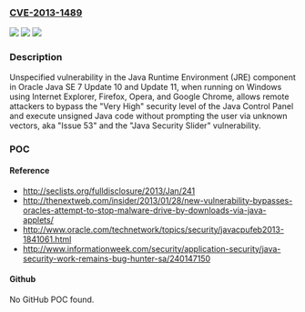 ### [CVE-2013-1489](https://cve.mitre.org/cgi-bin/cvename.cgi?name=CVE-2013-1489)
![](https://img.shields.io/static/v1?label=Product&message=n%2Fa&color=blue)
![](https://img.shields.io/static/v1?label=Version&message=n%2Fa&color=blue)
![](https://img.shields.io/static/v1?label=Vulnerability&message=n%2Fa&color=brighgreen)

### Description

Unspecified vulnerability in the Java Runtime Environment (JRE) component in Oracle Java SE 7 Update 10 and Update 11, when running on Windows using Internet Explorer, Firefox, Opera, and Google Chrome, allows remote attackers to bypass the "Very High" security level of the Java Control Panel and execute unsigned Java code without prompting the user via unknown vectors, aka "Issue 53" and the "Java Security Slider" vulnerability.

### POC

#### Reference
- http://seclists.org/fulldisclosure/2013/Jan/241
- http://thenextweb.com/insider/2013/01/28/new-vulnerability-bypasses-oracles-attempt-to-stop-malware-drive-by-downloads-via-java-applets/
- http://www.oracle.com/technetwork/topics/security/javacpufeb2013-1841061.html
- http://www.informationweek.com/security/application-security/java-security-work-remains-bug-hunter-sa/240147150

#### Github
No GitHub POC found.

